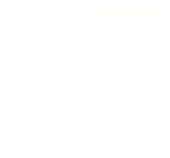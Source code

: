 <!DOCTYPE html>
<html>
<head>
<title>Page Title</title>
</head>
<body>

<h1 style="color:ivory;text-align:center">Kajal Patel</h1>
<p style="color:ivory;text-align:center">About | Work | Contact</p>


<style>
body {
		background-image: url("https://static.tumblr.com/ca9a0eed343e92484dd21731a3e9f015/h361b7e/SDDojy06h/tumblr_static_tumblr_static__640.jpg");
}
p {
    position: absolute;
    left: 240px;
    top: 350px;
    z-index: -1;

</body>
</html>
